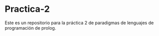# Practica-2
Este es un repositorio para la práctica 2 de paradigmas de lenguajes de programación de prolog. 
